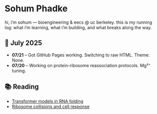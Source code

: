  <h1>Sohum Phadke</h1>
  <p> hi, i’m sohum — bioengineering & eecs @ uc berkeley. this is my running log: what i’m learning, what i’m building, and what breaks along the way.</p>

  <h2>🧪 July 2025</h2>
  <ul>
    <li><strong>07/21</strong> – Got GitHub Pages working. Switching to raw HTML. Theme: None.</li>
    <li><strong>07/20</strong> – Working on protein-ribosome reassociation protocols. Mg²⁺ tuning.</li>
  </ul>

  <h2>📚 Reading</h2>
  <ul>
    <li><a href="https://arxiv.org/abs/2305.XXXX">Transformer models in RNA folding</a></li>
    <li><a href="https://pubmed.ncbi.nlm.nih.gov/XXXXXXX/">Ribosome collisions and cell response</a></li>
  </ul>

</body>
</html>
